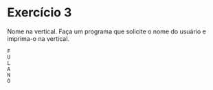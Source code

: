 # Exercício 3

Nome na vertical. Faça um programa que solicite o nome do usuário e imprima-o na vertical.

```
F
U
L
A
N
O
```
